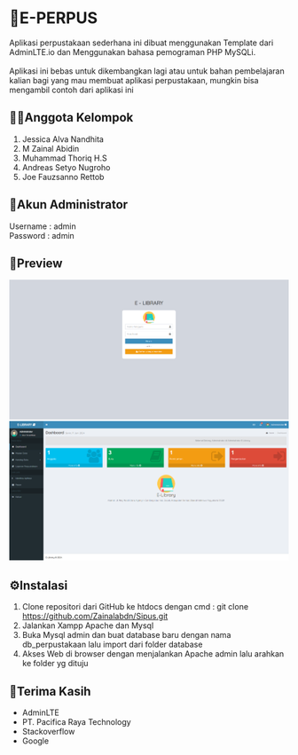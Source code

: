 # 📕E-PERPUS
 Aplikasi perpustakaan sederhana ini dibuat menggunakan Template dari AdminLTE.io dan Menggunakan bahasa pemograman PHP MySQLi. <br> <br>
 Aplikasi ini bebas untuk dikembangkan lagi atau untuk bahan pembelajaran kalian bagi yang mau membuat aplikasi perpustakaan, mungkin bisa mengambil contoh dari aplikasi ini

## 👷‍♂️Anggota Kelompok

1. Jessica Alva Nandhita
2. M Zainal Abidin
3. Muhammad Thoriq H.S
4. Andreas Setyo Nugroho
5. Joe Fauzsanno Rettob
   
## 👦Akun Administrator
Username : admin
<br>
Password : admin

## 👀Preview
![alert](assets/sc/Login.png)
![alert](assets/sc/Admin.png)

## ⚙Instalasi

1. Clone repositori dari GitHub ke htdocs dengan cmd : git clone  https://github.com/Zainalabdn/Sipus.git
2. Jalankan Xampp Apache dan Mysql
3. Buka Mysql admin dan buat database baru dengan nama db_perpustakaan lalu import dari folder database
4. Akses Web di browser dengan menjalankan Apache admin lalu arahkan ke folder yg dituju

## 🤲Terima Kasih
<ul>
    <li> AdminLTE </li>
    <li> PT. Pacifica Raya Technology </li>
    <li> Stackoverflow </li>
    <li> Google </li>
</ul>

